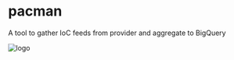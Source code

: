 # pacman
A tool to gather IoC feeds from provider and aggregate to BigQuery

![logo](https://github.com/m-mizutani/pacman/assets/605953/f1ba68ae-184c-4342-a32f-70663e865902)



